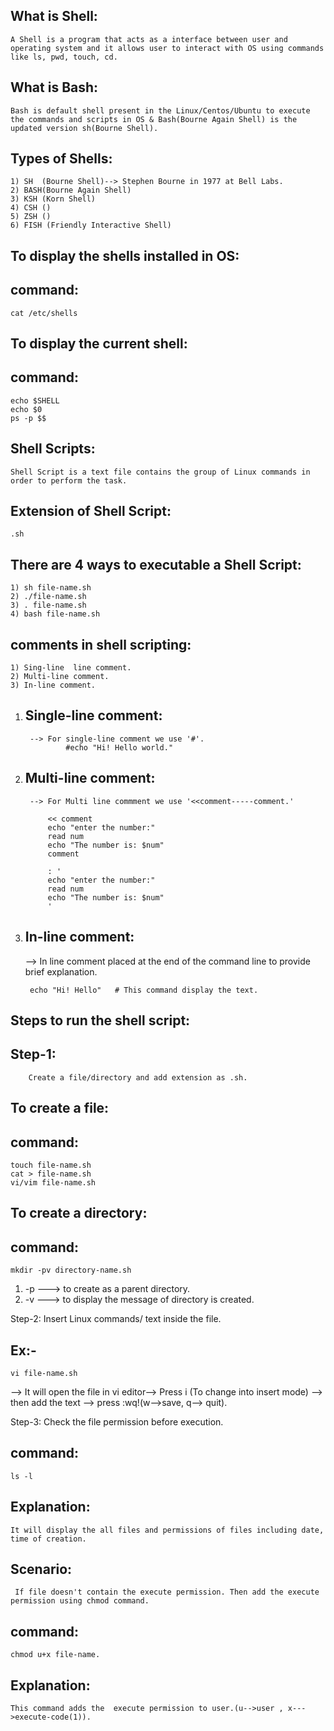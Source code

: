 What is Shell:
--------------
	A Shell is a program that acts as a interface between user and operating system and it allows user to interact with OS using commands like ls, pwd, touch, cd.

What is Bash:
------------
	Bash is default shell present in the Linux/Centos/Ubuntu to execute the commands and scripts in OS & Bash(Bourne Again Shell) is the updated version sh(Bourne Shell).

Types of Shells:
---------------
	1) SH  (Bourne Shell)--> Stephen Bourne in 1977 at Bell Labs.
	2) BASH(Bourne Again Shell)
	3) KSH (Korn Shell)
	4) CSH ()
	5) ZSH ()
	6) FISH (Friendly Interactive Shell)

To display the shells installed in OS:
------------------------------------
command:
--------

	cat /etc/shells


To display the current shell:
----------------------------
command:
-------

	echo $SHELL
	echo $0
	ps -p $$


Shell Scripts:
--------------

	Shell Script is a text file contains the group of Linux commands in order to perform the task.


Extension of Shell Script:
-------------------------
	.sh


There are 4 ways to executable a Shell Script:
---------------------------------------------
	1) sh file-name.sh
	2) ./file-name.sh
	3) . file-name.sh
	4) bash file-name.sh

comments in shell scripting:
----------------------------
	1) Sing-line  line comment.
	2) Multi-line comment.
	3) In-line comment.

1) Single-line comment:
   --------------------
		--> For single-line comment we use '#'.
				#echo "Hi! Hello world."          

2) Multi-line comment:
   -------------------
		--> For Multi line commment we use '<<comment-----comment.'
		   
		   	<< comment
		   	echo "enter the number:"
		   	read num
		   	echo "The number is: $num"
		   	comment
		
			: '
			echo "enter the number:"
		   	read num
		   	echo "The number is: $num"
			'
 	


4) In-line comment:
   ----------------
	--> In line comment placed at the end of the command line to provide brief explanation.

		echo "Hi! Hello"   # This command display the text.
	

Steps to run the shell script:
------------------------------
Step-1: 
------
		Create a file/directory and add extension as .sh.


To create a file:
----------------
command:
--------
	touch file-name.sh
	cat > file-name.sh
	vi/vim file-name.sh 

To create a directory:
----------------------
command:
-------
	mkdir -pv directory-name.sh 

1) -p ---> to create as a parent directory.
2) -v ---> to display the message of directory is created.


Step-2: Insert Linux commands/ text inside the file.

Ex:-
----
	vi file-name.sh 
--> It will open the file in vi editor--> Press i (To change into insert mode) --> then add the text --> press :wq!(w-->save, q--> quit).


Step-3: Check the file permission before execution.

command:
--------
	ls -l 

Explanation:
------------

	It will display the all files and permissions of files including date, time of creation.



Scenario:
---------
	 If file doesn't contain the execute permission. Then add the execute permission using chmod command.


command:
-------
	chmod u+x file-name.


Explanation:
------------
	This command adds the  execute permission to user.(u-->user , x--->execute-code(1)).
